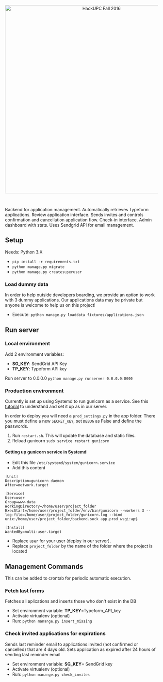 <br>
<p align="center">
  <img alt="HackUPC Fall 2016" src="https://github.com/hackupc/frontend/raw/master/src/images/hackupc-header-blue.png" width="620"/>
</p>
<br>

Backend for application management. Automatically retrieves Typeform applications. Review application interface. Sends invites and controls confirmation and cancellation application flow. Check-in interface. Admin dashboard with stats. Uses Sendgrid API for email management.


## Setup
Needs: Python 3.X

- `pip install -r requirements.txt`
- `python manage.py migrate`
- `python manage.py createsuperuser`

### Load dummy data

In order to help outside developers boarding, we provide an option to work with 3 dummy applications.
Our applications data may be private but anyone is welcome to help us on this project!

- Execute: `python manage.py loaddata fixtures/applications.json`


## Run server

### Local environment

Add 2 environment variables:

- **SG_KEY**: SendGrid API Key
- **TP_KEY**: Typeform API key

Run server to 0.0.0.0
`python manage.py runserver 0.0.0.0:8000`

### Production environment

Currently is set up using Systemd to run gunicorn as a service. See this [tutorial](https://www.digitalocean.com/community/tutorials/how-to-set-up-django-with-postgres-nginx-and-gunicorn-on-ubuntu-16-04) to understand and set it up as in our server.

In order to deploy you will need a `prod_settings.py` in the app folder. There you must define a new `SECRET_KEY`, set `DEBUG` as False and define the passwords.

1. Run `restart.sh`. This will update the database and static files.
2. Reload gunicorn `sudo service restart gunicorn`

#### Setting up gunicorn service in Systemd

- Edit this file `/etc/systemd/system/gunicorn.service`
- Add this content
```
[Unit]
Description=gunicorn daemon
After=network.target

[Service]
User=user
Group=www-data
WorkingDirectory=/home/user/project_folder
ExecStart=/home/user/project_folder/env/bin/gunicorn --workers 3 --log-file=/home/user/project_folder/gunicorn.log --bind unix:/home/user/project_folder/backend.sock app.prod_wsgi:ap$

[Install]
WantedBy=multi-user.target

```

- Replace `user` for your user (deploy in our server).
- Replace `project_folder` by the name of the folder where the project is located

## Management Commands

This can be added to crontab for periodic automatic execution.

### Fetch last forms

Fetches all aplications and inserts those who don't exist in the DB

- Set environment variable: **TP_KEY**=Typeform_API_key
- Activate virtualenv (optional)
- Run: `python manange.py insert_missing`

### Check invited applications for expirations

Sends last reminder email to applications invited (not confirmed or cancelled) that are 4 days old. Sets application as expired after 24 hours of sending last reminder email.

- Set environment variable: **SG_KEY**= SendGrid key
- Activate virtualenv (optional)
- Run: `python manange.py check_invites`


